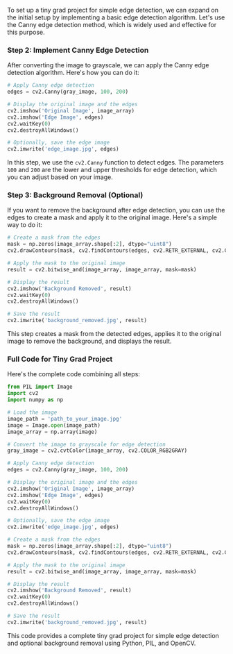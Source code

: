 To set up a tiny grad project for simple edge detection, we can expand on the initial setup by implementing a basic edge detection algorithm. Let's use the Canny edge detection method, which is widely used and effective for this purpose.

### Step 2: Implement Canny Edge Detection

After converting the image to grayscale, we can apply the Canny edge detection algorithm. Here's how you can do it:

```python
# Apply Canny edge detection
edges = cv2.Canny(gray_image, 100, 200)

# Display the original image and the edges
cv2.imshow('Original Image', image_array)
cv2.imshow('Edge Image', edges)
cv2.waitKey(0)
cv2.destroyAllWindows()

# Optionally, save the edge image
cv2.imwrite('edge_image.jpg', edges)
```

In this step, we use the `cv2.Canny` function to detect edges. The parameters `100` and `200` are the lower and upper thresholds for edge detection, which you can adjust based on your image.

### Step 3: Background Removal (Optional)

If you want to remove the background after edge detection, you can use the edges to create a mask and apply it to the original image. Here's a simple way to do it:

```python
# Create a mask from the edges
mask = np.zeros(image_array.shape[:2], dtype="uint8")
cv2.drawContours(mask, cv2.findContours(edges, cv2.RETR_EXTERNAL, cv2.CHAIN_APPROX_SIMPLE)[0], -1, 255, -1)

# Apply the mask to the original image
result = cv2.bitwise_and(image_array, image_array, mask=mask)

# Display the result
cv2.imshow('Background Removed', result)
cv2.waitKey(0)
cv2.destroyAllWindows()

# Save the result
cv2.imwrite('background_removed.jpg', result)
```

This step creates a mask from the detected edges, applies it to the original image to remove the background, and displays the result.

### Full Code for Tiny Grad Project

Here's the complete code combining all steps:

```python
from PIL import Image
import cv2
import numpy as np

# Load the image
image_path = 'path_to_your_image.jpg'
image = Image.open(image_path)
image_array = np.array(image)

# Convert the image to grayscale for edge detection
gray_image = cv2.cvtColor(image_array, cv2.COLOR_RGB2GRAY)

# Apply Canny edge detection
edges = cv2.Canny(gray_image, 100, 200)

# Display the original image and the edges
cv2.imshow('Original Image', image_array)
cv2.imshow('Edge Image', edges)
cv2.waitKey(0)
cv2.destroyAllWindows()

# Optionally, save the edge image
cv2.imwrite('edge_image.jpg', edges)

# Create a mask from the edges
mask = np.zeros(image_array.shape[:2], dtype="uint8")
cv2.drawContours(mask, cv2.findContours(edges, cv2.RETR_EXTERNAL, cv2.CHAIN_APPROX_SIMPLE)[0], -1, 255, -1)

# Apply the mask to the original image
result = cv2.bitwise_and(image_array, image_array, mask=mask)

# Display the result
cv2.imshow('Background Removed', result)
cv2.waitKey(0)
cv2.destroyAllWindows()

# Save the result
cv2.imwrite('background_removed.jpg', result)
```

This code provides a complete tiny grad project for simple edge detection and optional background removal using Python, PIL, and OpenCV.

